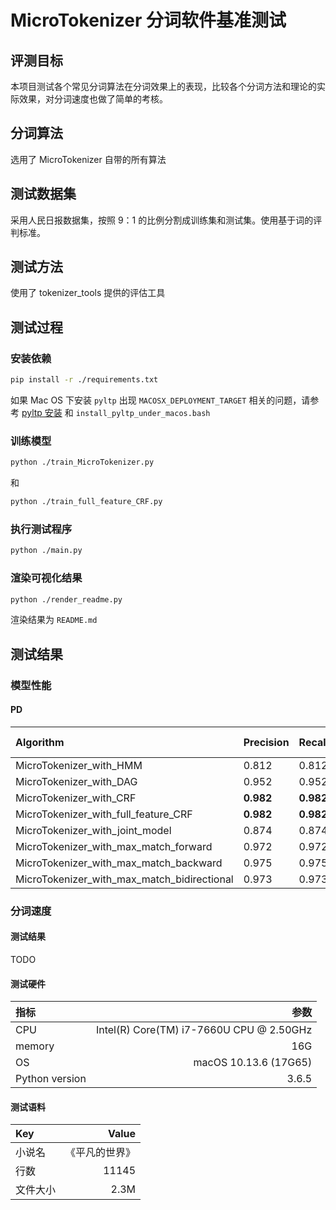 # MicroTokenizer 分词软件基准测试

## 评测目标
本项目测试各个常见分词算法在分词效果上的表现，比较各个分词方法和理论的实际效果，对分词速度也做了简单的考核。

## 分词算法
选用了 MicroTokenizer 自带的所有算法

## 测试数据集
采用人民日报数据集，按照 9：1 的比例分割成训练集和测试集。使用基于词的评判标准。

## 测试方法
使用了 tokenizer_tools 提供的评估工具


## 测试过程
### 安装依赖
```bash
pip install -r ./requirements.txt
```

如果 Mac OS 下安装 `pyltp` 出现 `MACOSX_DEPLOYMENT_TARGET` 相关的问题，请参考 [pyltp 安装](https://github.com/HIT-SCIR/pyltp#%E5%AE%89%E8%A3%85) 和 `install_pyltp_under_macos.bash`

### 训练模型
```bash
python ./train_MicroTokenizer.py
```

和

```bash
python ./train_full_feature_CRF.py
```

### 执行测试程序
```bash
python ./main.py
```

### 渲染可视化结果
```bash
python ./render_readme.py
```

渲染结果为 `README.md`

## 测试结果
### 模型性能

#### PD
| Algorithm                                   | Precision   | Recall    | F1-measure   |
|:--------------------------------------------|:------------|:----------|:-------------|
| MicroTokenizer_with_HMM                     | 0.812       | 0.812     | 0.812        |
| MicroTokenizer_with_DAG                     | 0.952       | 0.952     | 0.952        |
| MicroTokenizer_with_CRF                     | **0.982**   | **0.982** | **0.982**    |
| MicroTokenizer_with_full_feature_CRF        | **0.982**   | **0.982** | **0.982**    |
| MicroTokenizer_with_joint_model             | 0.874       | 0.874     | 0.874        |
| MicroTokenizer_with_max_match_forward       | 0.972       | 0.972     | 0.972        |
| MicroTokenizer_with_max_match_backward      | 0.975       | 0.975     | 0.975        |
| MicroTokenizer_with_max_match_bidirectional | 0.973       | 0.973     | 0.973        |


### 分词速度
#### 测试结果
TODO
#### 测试硬件
| 指标           |                                     参数 |
|:---------------|-----------------------------------------:|
| CPU            | Intel(R) Core(TM) i7-7660U CPU @ 2.50GHz |
| memory         |                                      16G |
| OS             |                    macOS 10.13.6 (17G65) |
| Python version |                                    3.6.5 |

#### 测试语料
| Key      |          Value |
|:---------|---------------:|
| 小说名   | 《平凡的世界》 |
| 行数     |          11145 |
| 文件大小 |           2.3M |
